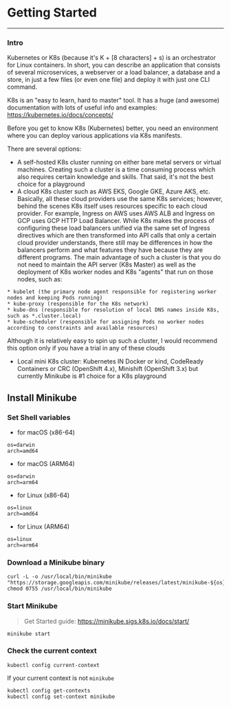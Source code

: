 # Getting Started
---

### Intro

Kubernetes or K8s (because it's K + [8 characters] + s) is an orchestrator for Linux containers. In short, you can describe an application that consists of several microservices, a webserver or a load balancer, a database and a store, in just a few files (or even one file) and deploy it with just one CLI command.

K8s is an "easy to learn, hard to master" tool. It has a huge (and awesome) documentation with lots of useful info and examples: https://kubernetes.io/docs/concepts/

Before you get to know K8s (Kubernetes) better, you need an environment where you can deploy various applications via K8s manifests.

There are several options:
* A self-hosted K8s cluster running on either bare metal servers or virtual machines. Creating such a cluster is a time consuming process which also requires certain knowledge and skills. That said, it's not the best choice for a playground
* A cloud K8s cluster such as AWS EKS, Google GKE, Azure AKS, etc. Basically, all these cloud providers use the same K8s services; however, behind the scenes K8s itself uses resources specific to each cloud provider. For example, Ingress on AWS uses AWS ALB and Ingress on GCP uses GCP HTTP Load Balancer. While K8s makes the process of configuring these load balancers unified via the same set of Ingress directives which are then transformed into API calls that only a certain cloud provider understands, there still may be differences in how the balancers perform and what features they have because they are different programs. The main advantage of such a cluster is that you do not need to maintain the API server (K8s Master) as well as the deployment of K8s worker nodes and K8s "agents" that run on those nodes, such as:

```
* kubelet (the primary node agent responsible for registering worker nodes and keeping Pods running)
* kube-proxy (responsible for the K8s network)
* kube-dns (responsible for resolution of local DNS names inside K8s, such as *.cluster.local)
* kube-scheduler (responsible for assigning Pods no worker nodes according to constraints and available resources)
```
  Although it is relatively easy to spin up such a cluster, I would recommend this option only if you have a trial in any of these clouds
* Local mini K8s cluster: Kubernetes IN Docker or kind, CodeReady Containers or CRC (OpenShift 4.x), Minishift (OpenShift 3.x) but currently Minikube is #1 choice for a K8s playground

## Install Minikube

### Set Shell variables

* for macOS (x86-64)

```
os=darwin
arch=amd64
```

* for macOS (ARM64)

```
os=darwin
arch=arm64
```

* for Linux (x86-64)

```
os=linux
arch=amd64
```

* for Linux (ARM64)

```
os=linux
arch=arm64
```

### Download a Minikube binary

```
curl -L -o /usr/local/bin/minikube "https://storage.googleapis.com/minikube/releases/latest/minikube-${os}-${arch}"
chmod 0755 /usr/local/bin/minikube
```

### Start Minikube

> Get Started guide: https://minikube.sigs.k8s.io/docs/start/

```
minikube start
```

### Check the current context

```
kubectl config current-context
```

If your current context is not `minikube`

```
kubectl config get-contexts
kubectl config set-context minikube
```
